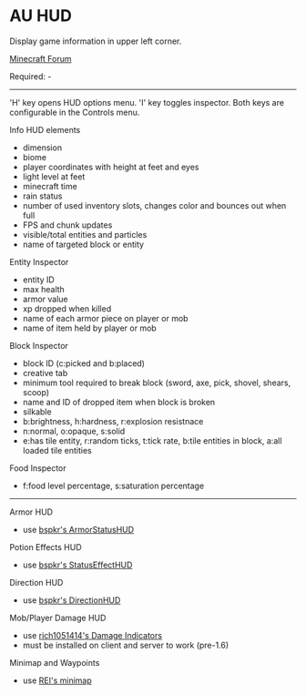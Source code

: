 AU HUD
==========

Display game information in upper left corner.

[Minecraft Forum](http://www.minecraftforum.net/topic/1945197-)

Required: -

***

'H' key opens HUD options menu.
'I' key toggles inspector.
Both keys are configurable in the Controls menu.

Info HUD elements
* dimension
* biome
* player coordinates with height at feet and eyes
* light level at feet
* minecraft time
* rain status
* number of used inventory slots, changes color and bounces out when full
* FPS and chunk updates
* visible/total entities and particles
* name of targeted block or entity

Entity Inspector
* entity ID
* max health
* armor value
* xp dropped when killed
* name of each armor piece on player or mob
* name of item held by player or mob

Block Inspector
* block ID (c:picked and b:placed)
* creative tab
* minimum tool required to break block (sword, axe, pick, shovel, shears, scoop)
* name and ID of dropped item when block is broken
* silkable
* b:brightness, h:hardness, r:explosion resistnace
* n:normal, o:opaque, s:solid
* e:has tile entity, r:random ticks, t:tick rate, b:tile entities in block, a:all loaded tile entities

Food Inspector
* f:food level percentage, s:saturation percentage

***

Armor HUD
* use [bspkr's ArmorStatusHUD](http://bspk.rs/MC/index.html)

Potion Effects HUD
* use [bspkr's StatusEffectHUD](http://bspk.rs/MC/index.html)

Direction HUD
* use [bspkr's DirectionHUD](http://bspk.rs/MC/index.html)

Mob/Player Damage HUD
* use [rich1051414's Damage Indicators](http://www.minecraftforum.net/topic/1536685-)
* must be installed on client and server to work (pre-1.6)

Minimap and Waypoints
* use [REI's minimap](http://www.minecraftforum.net/topic/482147-)
